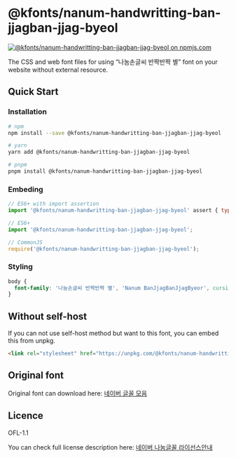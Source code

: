 # @kfonts/nanum-handwritting-ban-jjagban-jjag-byeol

[![@kfonts/nanum-handwritting-ban-jjagban-jjag-byeol on npmjs.com](https://img.shields.io/npm/v/%40kfonts%2Fnanum-handwritting-ban-jjagban-jjag-byeol)](https://www.npmjs.com/package/@kfonts/nanum-handwritting-ban-jjagban-jjag-byeol)

The CSS and web font files for using &OpenCurlyDoubleQuote;나눔손글씨 반짝반짝 별&CloseCurlyDoubleQuote; font on your website without external resource.

## Quick Start

### Installation

```sh
# npm
npm install --save @kfonts/nanum-handwritting-ban-jjagban-jjag-byeol

# yarn
yarn add @kfonts/nanum-handwritting-ban-jjagban-jjag-byeol

# pnpm
pnpm install @kfonts/nanum-handwritting-ban-jjagban-jjag-byeol
```

### Embeding

```js
// ES6+ with import assertion
import '@kfonts/nanum-handwritting-ban-jjagban-jjag-byeol' assert { type: 'css' };

// ES6+
import '@kfonts/nanum-handwritting-ban-jjagban-jjag-byeol';

// CommonJS
require('@kfonts/nanum-handwritting-ban-jjagban-jjag-byeol');
```

### Styling

```css
body {
  font-family: '나눔손글씨 반짝반짝 별', 'Nanum BanJjagBanJjagByeor', cursive;
}
```

## Without self-host

If you can not use self-host method but want to this font, you can embed this from unpkg.

```html
<link rel="stylesheet" href="https://unpkg.com/@kfonts/nanum-handwritting-ban-jjagban-jjag-byeol/index.css" />
```

## Original font

Original font can download here: [네이버 글꼴 모음](https://hangeul.naver.com/font)

## Licence

OFL-1.1

You can check full license description here: [네이버 나눔글꼴 라이선스안내](https://help.naver.com/service/30016/contents/18088?osType=PC&lang=ko)
